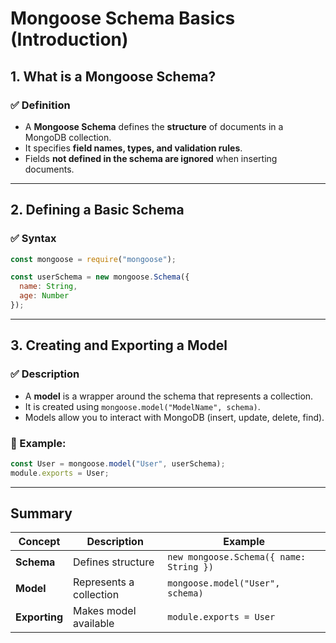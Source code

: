 # Mongoose Schema Basics (Introduction)

## 1. What is a Mongoose Schema?
### ✅ Definition
- A **Mongoose Schema** defines the **structure** of documents in a MongoDB collection.
- It specifies **field names, types, and validation rules**.
- Fields **not defined in the schema are ignored** when inserting documents.

---

## 2. Defining a Basic Schema
### ✅ Syntax
```js
const mongoose = require("mongoose");

const userSchema = new mongoose.Schema({
  name: String,
  age: Number
});
```

---

## 3. Creating and Exporting a Model
### ✅ Description
- A **model** is a wrapper around the schema that represents a collection.
- It is created using `mongoose.model("ModelName", schema)`.
- Models allow you to interact with MongoDB (insert, update, delete, find).

### 📌 Example:
```js
const User = mongoose.model("User", userSchema);
module.exports = User;
```

---

## Summary

| Concept | Description | Example |
|---------|------------|---------|
| **Schema** | Defines structure | `new mongoose.Schema({ name: String })` |
| **Model** | Represents a collection | `mongoose.model("User", schema)` |
| **Exporting** | Makes model available | `module.exports = User` |
